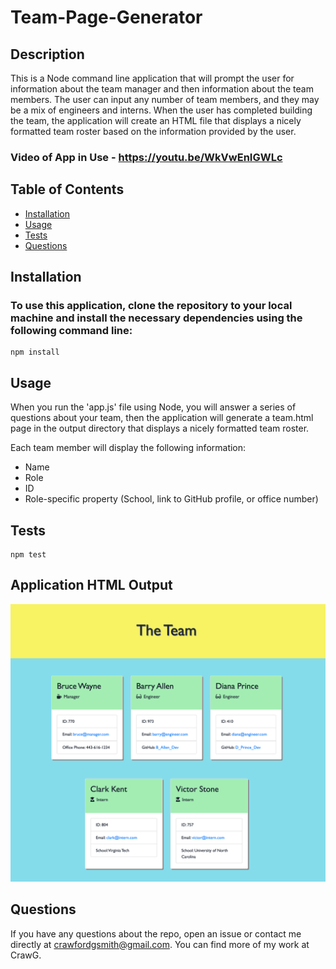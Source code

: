 # Team-Page-Generator

## Description
This is a Node command line application that will prompt the user for information about the team manager and then information about the team members. The user can input any number of team members, and they may be a mix of engineers and interns. When the user has completed building the team, the application will create an HTML file that displays a nicely formatted team roster based on the information provided by the user.  
    
### Video of App in Use - https://youtu.be/WkVwEnIGWLc    
    
## Table of Contents
* [Installation](#installation)
* [Usage](#usage)
* [Tests](#tests)
* [Questions](#questions)  
    

## Installation
### To use this application, clone the repository to your local machine and install the necessary dependencies using the following command line:
    npm install  
    

## Usage
When you run the 'app.js' file using Node, you will answer a series of questions about your team, then the application will generate a team.html page in the output directory that displays a nicely formatted team roster. 

Each team member will display the following information: 
 - Name
 - Role
 - ID
 - Role-specific property (School, link to GitHub profile, or office number) 
     
    
## Tests
    npm test  
    
    
## Application HTML Output
![Screenshot](https://github.com/CrawG/Team-Page-Generator/blob/master/Assets/Screen%20Shot%202020-11-16%20at%201.21.19%20PM.png "App HTML Output")



## Questions
If you have any questions about the repo, open an issue or contact me directly at crawfordgsmith@gmail.com. You can find more of my work at CrawG.
